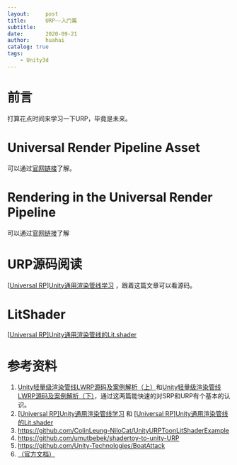 ```yaml
---
layout:     post
title:      URP——入门篇
subtitle:   
date:       2020-09-21
author:     huahai
catalog: true
tags:
    - Unity3d
---
```


# 前言

打算花点时间来学习一下URP，毕竟是未来。

# Universal Render Pipeline Asset

可以通过[官网链接](https://docs.unity3d.com/Packages/com.unity.render-pipelines.universal@8.2/manual/universalrp-asset.html)了解。

# Rendering in the Universal Render Pipeline

可以通过[官网链接](https://docs.unity3d.com/Packages/com.unity.render-pipelines.universal@8.2/manual/rendering-in-universalrp.html)了解

# URP源码阅读

[[Universal RP\]Unity通用渲染管线学习](https://zhuanlan.zhihu.com/p/84908168) ，跟着这篇文章可以看源码。

# LitShader

 [[Universal RP\]Unity通用渲染管线的Lit.shader](https://zhuanlan.zhihu.com/p/87602137)

# 参考资料

1. [Unity轻量级渲染管线LWRP源码及案例解析（上）](https://connect.unity.com/p/unityqing-liang-ji-xuan-ran-guan-xian-lwrpyuan-ma-ji-an-li-jie-xi-shang)和[Unity轻量级渲染管线LWRP源码及案例解析（下）](https://connect.unity.com/p/unityqing-liang-ji-xuan-ran-guan-xian-lwrpyuan-ma-ji-an-li-jie-xi-xia)，通过这两篇能快速的对SRP和URP有个基本的认识。
2. [[Universal RP\]Unity通用渲染管线学习](https://zhuanlan.zhihu.com/p/84908168) 和 [[Universal RP\]Unity通用渲染管线的Lit.shader](https://zhuanlan.zhihu.com/p/87602137)
3. https://github.com/ColinLeung-NiloCat/UnityURPToonLitShaderExample
4. https://github.com/umutbebek/shadertoy-to-unity-URP
5. https://github.com/Unity-Technologies/BoatAttack
6. [（官方文档）](https://docs.unity3d.com/Packages/com.unity.render-pipelines.universal@7.3/manual/index.html)